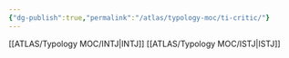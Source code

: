 ```yaml
---
{"dg-publish":true,"permalink":"/atlas/typology-moc/ti-critic/"}
---
```



[[ATLAS/Typology MOC/INTJ\|INTJ]]
[[ATLAS/Typology MOC/ISTJ\|ISTJ]]
